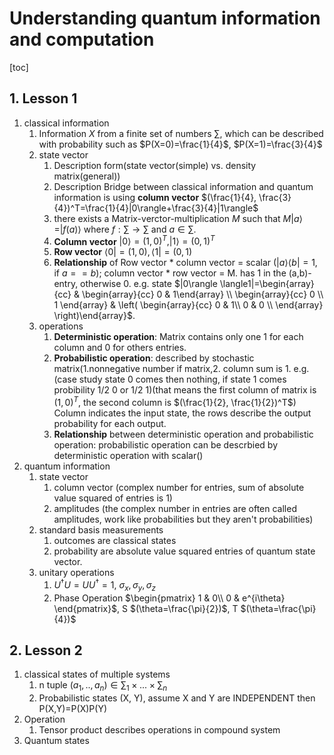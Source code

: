 # Understanding quantum information and computation
[toc]

## 1. Lesson 1

1. classical information
   1. Information $X$ from a finite set of numbers $\sum$, which can be described with probability such as $P(X=0)=\frac{1}{4}$, $P(X=1)=\frac{3}{4}$
   1. state vector
      1. Description form(state vector(simple) vs. density matrix(general))
      2. Description Bridge between classical information and quantum information is using **column vector** $(\frac{1}{4}, \frac{3}{4})^T=\frac{1}{4}|0\rangle+\frac{3}{4}|1\rangle$
      3. there exists a Matrix-verctor-multiplication $M$ such that $M|a\rangle=|f(a)\rangle$ where $f:\sum \rightarrow \sum$ and $a\in \sum$.
      4. **Column vector**  $|0\rangle=(1,0)^T, |1\rangle=(0,1)^T$
      5. **Row vector** $\langle0|=(1,0), \langle1|=(0,1)$
      6. **Relationship** of Row vector * column vector = scalar ($|a\rangle \langle b|=1$, if $a==b$); column vector * row vector = M. has 1 in the (a,b)-entry, otherwise 0. e.g. state $|0\rangle \langle1|=\begin{array}{cc} &
                  \begin{array}{cc} 0 & 1\end{array}
                  \\
                  \begin{array}{cc}
                  0 \\
                  1 \end{array}
                  &
                  \left(
                  \begin{array}{cc}
                  0 & 1\\
                  0 & 0 \\
                  \end{array}
                  \right)\end{array}$.
   2. operations
      1. **Deterministic operation**: Matrix contains only one 1 for each column and 0 for others entries.
      2. **Probabilistic operation**: described by stochastic matrix(1.nonnegative number if matrix,2. column sum is 1. e.g.(case study state 0 comes then nothing, if state 1 comes probibility 1/2 0 or 1/2 1)(that means the first column of matrix is $(1, 0)^T$, the second column is $(\frac{1}{2}, \frac{1}{2})^T$) Column indicates the input state, the rows describe the output probability for each output.
      3. **Relationship** between deterministic operation and probabilistic operation: probabilistic operation can be descrbied by deterministic operation with scalar()
2. quantum information
   1. state vector
      1. column vector (complex number for entries, sum of absolute value squared of entries is 1)
      2. amplitudes (the complex number in entries are often called amplitudes, work like probabilities but they aren't probabilities)
   2. standard basis measurements
      1. outcomes are classical states
      2. probability are absolute value squared entries of quantum state vector.
   3. unitary operations
      1. $U^\dagger U = U U^\dagger = 1$, $\sigma_x,\sigma_y,\sigma_z$
      2. Phase Operation $\begin{pmatrix}
                           1 & 0\\
                           0 & e^{i\theta}
                        \end{pmatrix}$,  S $(\theta=\frac{\pi}{2})$, T $(\theta=\frac{\pi}{4})$

## 2. Lesson 2

1. classical states of multiple systems
   1. n tuple $(a_1,..,a_n) \in \sum_1 \times...\times \sum_n$
   2. Probabilistic states (X, Y), assume X and Y are INDEPENDENT then P(X,Y)=P(X)P(Y)
2. Operation
   1. Tensor product describes operations in compound system
3. Quantum states